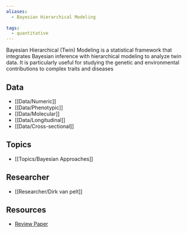 ```yaml
---
aliases:
  - Bayesian Hierarchical Modeling
 
tags:
  - quantitative 
---
```


Bayesian Hierarchical (Twin) Modeling is a statistical framework that integrates Bayesian inference with hierarchical modeling to analyze twin data. It is particularly useful for studying the genetic and environmental contributions to complex traits and diseases

## Data

 - [[Data/Numeric]]
 - [[Data/Phenotypic]]
 - [[Data/Molecular]]
 - [[Data/Longitudinal]]
 - [[Data/Cross-sectional]]

## Topics

  - [[Topics/Bayesian Approaches]]

## Researcher

  - [[Researcher/Dirk van pelt]]

## Resources

  - [Review Paper](https://link.springer.com/article/10.1023/A:1025325710903)
